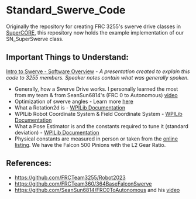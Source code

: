 # Standard_Swerve_Code
Originally the repository for creating FRC 3255's swerve drive classes in [SuperCORE](https://github.com/FRCTeam3255/SuperCORE), this repository now holds the example implementation of our SN_SuperSwerve class.

## Important Things to Understand:
[Intro to Swerve - Software Overview](https://docs.google.com/presentation/d/1TPgX1LmMHTN7iIq1K4172TEAYrTftHnFnPqoAa06ExA/edit?usp=sharing) - *A presentation created to explain this code to 3255 members. Speaker notes contain what was generally spoken.*
- Generally, how a Swerve Drive works. I personally learned the most from my team & from SeanSun6814's (FRC 0 to Autonomous) [video](https://www.youtube.com/watch?v=0Xi9yb1IMyA)
- Optimization of swerve angles - Learn more [here](https://youtu.be/0Xi9yb1IMyA?t=226)
- What a Rotation2d is - [WPILib Documentation](https://docs.wpilib.org/en/stable/docs/software/advanced-controls/geometry/pose.html#rotation)
- WPILib Robot Coordinate System & Field Coordinate System - [WPILib Documentation](https://docs.wpilib.org/en/stable/docs/software/advanced-controls/geometry/coordinate-systems.html#robot-coordinate-system)
- What a Pose Estimator is and the constants required to tune it (standard deviation) - [WPILib Documentation](https://docs.wpilib.org/en/stable/docs/software/advanced-controls/state-space/state-space-pose-estimators.html#pose-estimators)
- Physical constants are measured in person or taken from the [online listing](https://www.swervedrivespecialties.com/products/mk4i-swerve-module). We have the Falcon 500 Pinions with the L2 Gear Ratio.

## References:
- https://github.com/FRCTeam3255/Robot2023
- https://github.com/FRCTeam360/364BaseFalconSwerve
- https://github.com/SeanSun6814/FRC0ToAutonomous and his [video](https://www.youtube.com/watch?v=0Xi9yb1IMyA)
